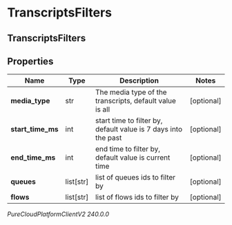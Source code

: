 # TranscriptsFilters

## TranscriptsFilters

## Properties

|Name | Type | Description | Notes|
|------------ | ------------- | ------------- | -------------|
| **media_type** | str | The media type of the transcripts, default value is all  | [optional] |
| **start_time_ms** | int | start time to filter by, default value is 7 days into the past | [optional] |
| **end_time_ms** | int | end time to filter by, default value is current time | [optional] |
| **queues** | list[str] | list of queues ids to filter by | [optional] |
| **flows** | list[str] | list of flows ids to filter by | [optional] |



_PureCloudPlatformClientV2 240.0.0_
